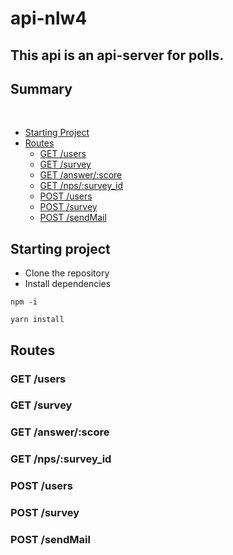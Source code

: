 # api-nlw4

## This api is an api-server for polls.

## Summary

<br/>

- [Starting Project](#starting-project)
- [Routes](#routes)
  - [GET /users](#get-users)
  - [GET /survey](#get-survey)
  - [GET /answer/:score](#get-answerscore)
  - [GET /nps/:survey_id](#get-npssurvey_id)
  - [POST /users](#post-users)
  - [POST /survey](#post-survey)
  - [POST /sendMail](#post-sendmail)
 

## Starting project
- Clone the repository
- Install dependencies
```
npm -i
``` 
```
yarn install
```

## Routes

### GET /users
### GET /survey
### GET /answer/:score
### GET /nps/:survey_id
### POST /users
### POST /survey
### POST /sendMail
